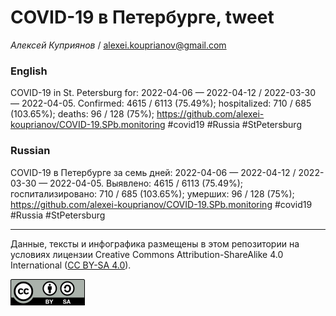 COVID-19 в Петербурге, tweet
============================

*Алексей Куприянов* /
<a href="mailto:alexei.kouprianov@gmail.com" class="email">alexei.kouprianov@gmail.com</a>

### English

COVID-19 in St. Petersburg for: 2022-04-06 — 2022-04-12 / 2022-03-30 —
2022-04-05. Сonfirmed: 4615 / 6113 (75.49%); hospitalized: 710 / 685
(103.65%); deaths: 96 / 128 (75%);
<a href="https://github.com/alexei-kouprianov/COVID-19.SPb.monitoring" class="uri">https://github.com/alexei-kouprianov/COVID-19.SPb.monitoring</a>
\#covid19 \#Russia \#StPetersburg

### Russian

COVID-19 в Петербурге за семь дней: 2022-04-06 — 2022-04-12 / 2022-03-30
— 2022-04-05. Выявлено: 4615 / 6113 (75.49%); госпитализировано: 710 /
685 (103.65%); умерших: 96 / 128 (75%);
<a href="https://github.com/alexei-kouprianov/COVID-19.SPb.monitoring" class="uri">https://github.com/alexei-kouprianov/COVID-19.SPb.monitoring</a>
\#covid19 \#Russia \#StPetersburg

------------------------------------------------------------------------

Данные, тексты и инфографика размещены в этом репозитории на условиях
лицензии Creative Commons Attribution-ShareAlike 4.0 International ([CC
BY-SA 4.0](https://creativecommons.org/licenses/by-sa/4.0/)).

![](../misc/CC-BY-SA-icon.png "CC-BY-SA")
